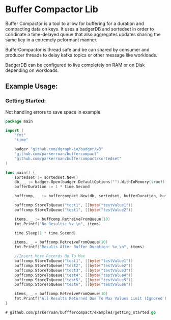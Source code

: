 # Buffer Compactor Lib

Buffer Compactor is a tool to allow for buffering for a duration and compacting data on keys. It uses a badgerDB and sortedset in order to coridinate a time-delayed queue that also aggregates updates sharing the same key in a extremely peformant manner. 

BufferCompactor is thread safe and be can shared by consumer and producer threads to delay kafka topics or other message like workloads.

BadgerDB can be configured to live completely on RAM or on Disk depending on workloads. 

## Example Usage: 

### Getting Started:
Not handling errors to save space in example
```go
package main

import (
	"fmt"
	"time"

	badger "github.com/dgraph-io/badger/v3"
	"github.com/parkerroan/buffercompact"
	"github.com/parkerroan/buffercompact/sortedset"
)

func main() {
	sortedset := sortedset.New()
	db, _ := badger.Open(badger.DefaultOptions("").WithInMemory(true))
	bufferDuration := 1 * time.Second

	buffcomp, _ := buffercompact.New(db, sortedset, bufferDuration, buffercompact.WithMaxValues(5))

	buffcomp.StoreToQueue("test1", []byte("testValue1"))
	buffcomp.StoreToQueue("test1", []byte("testValue2"))

	items, _ := buffcomp.RetreiveFromQueue(10)
	fmt.Printf("No Results: %v \n", items)

	time.Sleep(1 * time.Second)

	items, _ = buffcomp.RetreiveFromQueue(10)
	fmt.Printf("Results After Buffer Duration: %v \n", items)

	//Insert More Records Up To Max
	buffcomp.StoreToQueue("test1", []byte("testValue1"))
	buffcomp.StoreToQueue("test2", []byte("testValue2"))
	buffcomp.StoreToQueue("test3", []byte("testValue3"))
	buffcomp.StoreToQueue("test4", []byte("testValue4"))
	buffcomp.StoreToQueue("test5", []byte("testValue5"))
	buffcomp.StoreToQueue("test6", []byte("testValue6"))

	items, _ = buffcomp.RetreiveFromQueue(10)
	fmt.Printf("All Results Returned Due To Max Values Limit (Ignored Buffer Duration): %v \n", items)
}

```

```go
# github.com/parkerroan/bufffercompact/examples/getting_started.go
```
